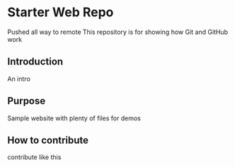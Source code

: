 # Starter Web Repo

Pushed all way to remote
This repository is for showing how Git and GitHub work

## Introduction

An intro 

## Purpose

Sample website with plenty of files for demos

## How to contribute

contribute like this 

